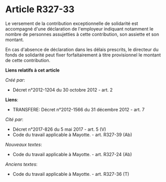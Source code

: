 # Article R327-33

Le versement de la contribution exceptionnelle de solidarité est accompagné d'une déclaration de l'employeur indiquant
notamment le nombre de personnes assujetties à cette contribution, son assiette et son montant. 

En cas d'absence de déclaration dans les délais prescrits, le directeur du fonds de solidarité peut fixer forfaitairement à
titre provisionnel le montant de cette contribution.

**Liens relatifs à cet article**

_Créé par_:

  - Décret n°2012-1204 du 30 octobre 2012 - art. 2

**Liens**:

  - TRANSFERE: Décret n°2012-1566 du 31 décembre 2012 - art. 7

_Cité par_:

  - Décret n°2017-826 du 5 mai 2017 - art. 5 (V)
  - Code du travail applicable à Mayotte. - art. R327-39 (Ab)

_Nouveaux textes_:

  - Code du travail applicable à Mayotte. - art. R327-24 (Ab)

_Anciens textes_:

  - Code du travail applicable à Mayotte. - art. R327-36 (T)
